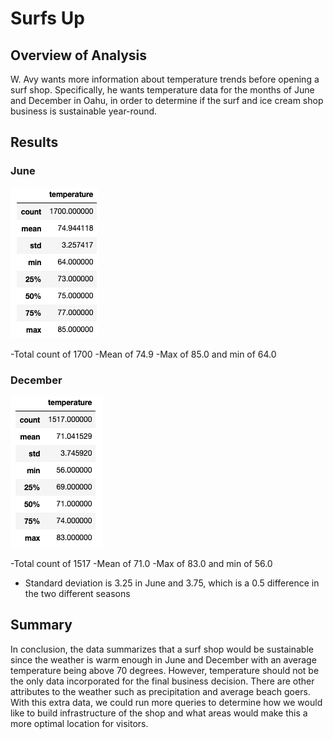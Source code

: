# Surfs Up

## Overview of Analysis
W. Avy wants more information about temperature trends before opening a surf shop. Specifically, he wants temperature data for the months of June and December in Oahu, in order to determine if the surf and ice cream shop business is sustainable year-round.

## Results
### June
![Surfs Up June Statistics](Images/June_Summary_Statistics.png)


-Total count of 1700 
-Mean of 74.9
-Max of 85.0 and min of 64.0

### December

![Surfs Up December Statistics](Images/December_Summary_Statistics.png)


-Total count of 1517
-Mean of 71.0
-Max of 83.0 and min of 56.0 

- Standard deviation is 3.25 in June and 3.75, which is a 0.5 difference in the two different seasons


## Summary

In conclusion, the data summarizes that a surf shop would be sustainable since the weather is warm enough in June and December with an average temperature being above 70 degrees. However, temperature should not be the only data incorporated for the final business decision. There are other attributes to the weather such as precipitation and average beach goers. With this extra data, we could run more queries to determine how we would like to build infrastructure of the shop and what areas would make this a more optimal location for visitors.
